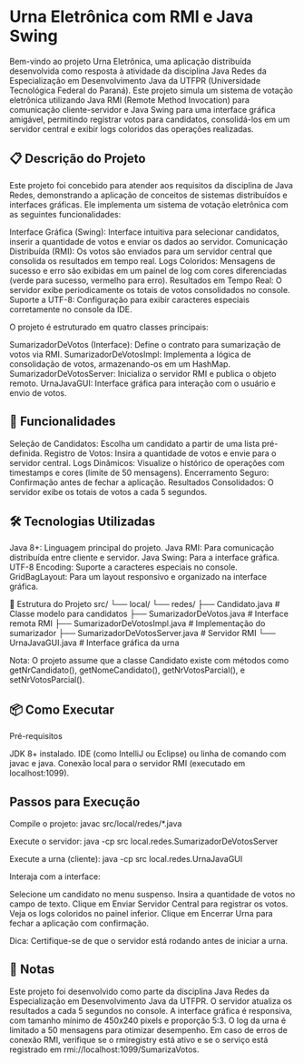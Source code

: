 # Urna Eletrônica com RMI e Java Swing

Bem-vindo ao projeto Urna Eletrônica, uma aplicação distribuída desenvolvida como resposta à atividade da disciplina Java Redes da Especialização em Desenvolvimento Java da UTFPR (Universidade Tecnológica Federal do Paraná). Este projeto simula um sistema de votação eletrônica utilizando Java RMI (Remote Method Invocation) para comunicação cliente-servidor e Java Swing para uma interface gráfica amigável, permitindo registrar votos para candidatos, consolidá-los em um servidor central e exibir logs coloridos das operações realizadas.

## 📋 Descrição do Projeto

Este projeto foi concebido para atender aos requisitos da disciplina de Java Redes, demonstrando a aplicação de conceitos de sistemas distribuídos e interfaces gráficas. Ele implementa um sistema de votação eletrônica com as seguintes funcionalidades:

Interface Gráfica (Swing): Interface intuitiva para selecionar candidatos, inserir a quantidade de votos e enviar os dados ao servidor.
Comunicação Distribuída (RMI): Os votos são enviados para um servidor central que consolida os resultados em tempo real.
Logs Coloridos: Mensagens de sucesso e erro são exibidas em um painel de log com cores diferenciadas (verde para sucesso, vermelho para erro).
Resultados em Tempo Real: O servidor exibe periodicamente os totais de votos consolidados no console.
Suporte a UTF-8: Configuração para exibir caracteres especiais corretamente no console da IDE.

O projeto é estruturado em quatro classes principais:

SumarizadorDeVotos (Interface): Define o contrato para sumarização de votos via RMI.
SumarizadorDeVotosImpl: Implementa a lógica de consolidação de votos, armazenando-os em um HashMap.
SumarizadorDeVotosServer: Inicializa o servidor RMI e publica o objeto remoto.
UrnaJavaGUI: Interface gráfica para interação com o usuário e envio de votos.

## 🚀 Funcionalidades

Seleção de Candidatos: Escolha um candidato a partir de uma lista pré-definida.
Registro de Votos: Insira a quantidade de votos e envie para o servidor central.
Logs Dinâmicos: Visualize o histórico de operações com timestamps e cores (limite de 50 mensagens).
Encerramento Seguro: Confirmação antes de fechar a aplicação.
Resultados Consolidados: O servidor exibe os totais de votos a cada 5 segundos.

## 🛠 Tecnologias Utilizadas

Java 8+: Linguagem principal do projeto.
Java RMI: Para comunicação distribuída entre cliente e servidor.
Java Swing: Para a interface gráfica.
UTF-8 Encoding: Suporte a caracteres especiais no console.
GridBagLayout: Para um layout responsivo e organizado na interface gráfica.

📂 Estrutura do Projeto
src/
└── local/
    └── redes/
        ├── Candidato.java          # Classe modelo para candidatos
        ├── SumarizadorDeVotos.java # Interface remota RMI
        ├── SumarizadorDeVotosImpl.java # Implementação do sumarizador
        ├── SumarizadorDeVotosServer.java # Servidor RMI
        └── UrnaJavaGUI.java        # Interface gráfica da urna


Nota: O projeto assume que a classe Candidato existe com métodos como getNrCandidato(), getNomeCandidato(), getNrVotosParcial(), e setNrVotosParcial().

## 📦 Como Executar
Pré-requisitos

JDK 8+ instalado.
IDE (como IntelliJ ou Eclipse) ou linha de comando com javac e java.
Conexão local para o servidor RMI (executado em localhost:1099).

## Passos para Execução

Compile o projeto:
javac src/local/redes/*.java


Execute o servidor:
java -cp src local.redes.SumarizadorDeVotosServer


Execute a urna (cliente):
java -cp src local.redes.UrnaJavaGUI


Interaja com a interface:

Selecione um candidato no menu suspenso.
Insira a quantidade de votos no campo de texto.
Clique em Enviar Servidor Central para registrar os votos.
Veja os logs coloridos no painel inferior.
Clique em Encerrar Urna para fechar a aplicação com confirmação.

Dica: Certifique-se de que o servidor está rodando antes de iniciar a urna.

## 📝 Notas

Este projeto foi desenvolvido como parte da disciplina Java Redes da Especialização em Desenvolvimento Java da UTFPR.
O servidor atualiza os resultados a cada 5 segundos no console.
A interface gráfica é responsiva, com tamanho mínimo de 450x240 pixels e proporção 5:3.
O log da urna é limitado a 50 mensagens para otimizar desempenho.
Em caso de erros de conexão RMI, verifique se o rmiregistry está ativo e se o serviço está registrado em rmi://localhost:1099/SumarizaVotos.
